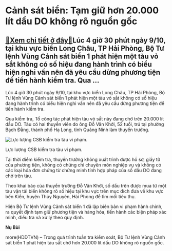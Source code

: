 Cảnh sát biển: Tạm giữ hơn 20.000 lít dầu DO không rõ nguồn gốc
===============================================================

[:gift:Xem chi tiết ở đây:gift:](https://hddtvn.com/canh-sat-bien-tam-giu-hon-20-000-lit-dau-do-khong-ro-nguon-goc/)Lúc 4 giờ 30 phút ngày 9/10, tại khu vực biển Long Châu, TP Hải Phòng, Bộ Tư lệnh Vùng Cảnh sát biển 1 phát hiện một tàu vỏ sắt không có số hiệu đang hành trình có biểu hiện nghi vấn nên đã yêu cầu dừng phương tiện để tiến hành kiểm tra. Qua …
---------------------------------------------------------------------------------------------------------------------------------------------------------------------------------------------------------------------------------------------------


Lúc 4 giờ 30 phút ngày 9/10, tại khu vực biển Long Châu, TP Hải Phòng, Bộ Tư lệnh Vùng Cảnh sát biển 1 phát hiện một tàu vỏ sắt không có số hiệu đang hành trình có biểu hiện nghi vấn nên đã yêu cầu dừng phương tiện để tiến hành kiểm tra.


Qua kiểm tra, Tổ công tác phát hiện tàu vỏ sắt này đang chở trên 20.000 lít dầu DO. Tàu có hai thuyền viên do ông Đỗ Văn Khởi, 52 tuổi, trú tại phường Bạch Đằng, thành phố Hạ Long, tỉnh Quảng Ninh làm thuyền trưởng.





![Lực lượng CSB kiểm tra tàu vi phạm.](https://hddtvn.com/wp-content/uploads/2021/01/1005_tam-giu-hon-20-ngan-lit-dau-do-khong-ro-nguon-goc.jpg "Lực lượng CSB kiểm tra tàu vi phạm.")


Lực lượng CSB kiểm tra tàu vi phạm.



Tại thời điểm kiểm tra, thuyền trưởng không xuất trình được hồ sơ, giấy tờ của phương tiện, không có chứng chỉ chuyên môn nghiệp vụ và không có các loại hóa đơn chứng từ chứng minh tính hợp pháp của số dầu DO đang chở trên tàu.


Theo khai báo của thuyền trưởng Đỗ Văn Khởi, số dầu trên được mua từ một tàu vận tải biển không rõ số hiệu tại khu vực trên mục đích đưa về khu vực bến Kiền, huyện Thủy Nguyên, Hải Phòng để tìm mối tiêu thụ.


Hiện Bộ Tư lệnh Vùng Cảnh sát biển 1 đã lập biên bản vi phạm hành chính, ra quyết định tạm giữ phương tiện và hàng hóa, tiến hành các biện pháp xác minh, điều tra và xử lý theo quy định.




**Nụ Bùi**



more(HDDTVN) – Trong quá trình tuần tra kiểm soát, Bộ Tư lệnh Vùng Cảnh sát biển 1 phát hiện tàu sắt chở hơn 20.000 lít dầu DO không rõ nguồn gốc.

